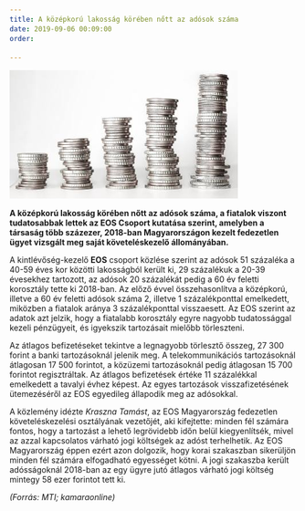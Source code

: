 ```yaml
---
title: A középkorú lakosság körében nőtt az adósok száma
date: 2019-09-06 00:09:00
order: 

---
```

![](/uploads/3.jpg)

**A középkorú lakosság körében nőtt az adósok száma, a fiatalok viszont tudatosabbak lettek az EOS Csoport kutatása szerint, amelyben a társaság több százezer, 2018-ban Magyarországon kezelt fedezetlen ügyet vizsgált meg saját követeléskezelő állományában.**

A kintlévőség-kezelő **EOS** csoport közlése szerint az adósok 51 százaléka a 40-59 éves kor közötti lakosságból került ki, 29 százalékuk a 20-39 évesekhez tartozott, az adósok 20 százalékát pedig a 60 év feletti korosztály tette ki 2018-ban. Az előző évvel összehasonlítva a középkorú, illetve a 60 év feletti adósok száma 2, illetve 1 százalékponttal emelkedett, miközben a fiatalok aránya 3 százalékponttal visszaesett. Az EOS szerint az adatok azt jelzik, hogy a fiatalabb korosztály egyre nagyobb tudatossággal kezeli pénzügyeit, és igyekszik tartozásait mielőbb törleszteni.

Az átlagos befizetéseket tekintve a legnagyobb törlesztő összeg, 27 300 forint a banki tartozásoknál jelenik meg. A telekommunikációs tartozásoknál átlagosan 17 500 forintot, a közüzemi tartozásoknál pedig átlagosan 15 700 forintot regisztráltak. Az átlagos befizetések értéke 11 százalékkal emelkedett a tavalyi évhez képest. Az egyes tartozások visszafizetésének ütemezéséről az EOS egyedileg állapodik meg az adósokkal.

A közlemény idézte _Kraszna Tamást_, az EOS Magyarország fedezetlen követeléskezelési osztályának vezetőjét, aki kifejtette: minden fél számára fontos, hogy a tartozást a lehető legrövidebb időn belül kiegyenlítsék, mivel az azzal kapcsolatos várható jogi költségek az adóst terhelhetik. Az EOS Magyarország éppen ezért azon dolgozik, hogy korai szakaszban sikerüljön minden fél számára elfogadható egyességet kötni. A jogi szakaszba került adósságoknál 2018-ban az egy ügyre jutó átlagos várható jogi költség mintegy 58 ezer forintot tett ki.

_(Forrás: MTI; kamaraonline)_